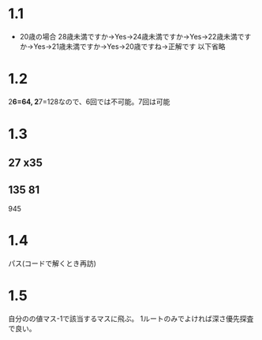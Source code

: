 # 1.1
- 20歳の場合
28歳未満ですか→Yes→24歳未満ですか→Yes→22歳未満ですか→Yes→21歳未満ですか→Yes->20歳ですね→正解です
以下省略

# 1.2
2**6=64, 2**7=128なので、6回では不可能。7回は可能

# 1.3
 27
x35
---
135
81
---
945

# 1.4
パス(コードで解くとき再訪)

# 1.5
自分のの値マス-1で該当するマスに飛ぶ。
1ルートのみでよければ深さ優先探査で良い。